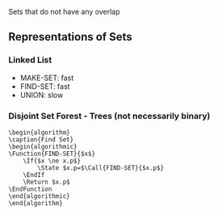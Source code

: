 Sets that do not have any overlap

## Representations of Sets
### Linked List
- MAKE-SET: fast
- FIND-SET: fast
- UNION: slow

### Disjoint Set Forest - Trees (not necessarily binary)

```pseudo
\begin{algorithm}
\caption{Find Set}
\begin{algorithmic}
\Function{FIND-SET}{$x$}
	\If{$x \ne x.p$}
		\State $x.p=$\Call{FIND-SET}{$x.p$}
	\EndIf
	\Return $x.p$
\EndFunction
\end{algorithmic}
\end{algorithm}
```

